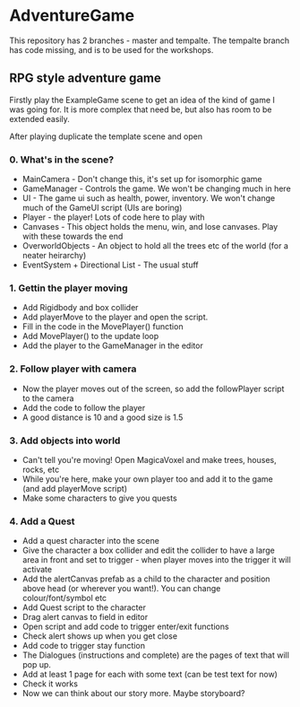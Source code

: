 # AdventureGame

This repository has 2 branches - master and tempalte. The tempalte branch has code missing, and is to be used for the workshops.

## RPG style adventure game

Firstly play the ExampleGame scene to get an idea of the kind of game I was going for. It is more complex that need be, but also has room to be extended easily.

After playing duplicate the template scene and open

### 0. What's in the scene?
- MainCamera - Don't change this, it's set up for isomorphic game
- GameManager - Controls the game. We won't be changing much in here
- UI - The game ui such as health, power, inventory. We won't change much of the GameUI script (UIs are boring)
- Player - the player! Lots of code here to play with
- Canvases - This object holds the menu, win, and lose canvases. Play with these towards the end
- OverworldObjects - An object to hold all the trees etc of the world (for a neater heirarchy)
- EventSystem + Directional List - The usual stuff

### 1. Gettin the player moving
- Add Rigidbody and box collider
- Add playerMove to the player and open the script.
- Fill in the code in the MovePlayer() function
- Add MovePlayer() to the update loop
- Add the player to the GameManager in the editor

### 2. Follow player with camera
- Now the player moves out of the screen, so add the followPlayer script to the camera
- Add the code to follow the player
- A good distance is 10 and a good size is 1.5

### 3. Add objects into world
- Can't tell you're moving! Open MagicaVoxel and make trees, houses, rocks, etc
- While you're here, make your own player too and add it to the game (and add playerMove script)
- Make some characters to give you quests

### 4. Add a Quest
- Add a quest character into the scene
- Give the character a box collider and edit the collider to have a large area in front and set to trigger - when player moves into the trigger it will activate
- Add the alertCanvas prefab as a child to the character and position above head (or wherever you want!). You can change colour/font/symbol etc
- Add Quest script to the character
- Drag alert canvas to field in editor
- Open script and add code to trigger enter/exit functions
- Check alert shows up when you get close
- Add code to trigger stay function 
- The Dialogues (instructions and complete) are the pages of text that will pop up.
- Add at least 1 page for each with some text (can be test text for now)
- Check it works
- Now we can think about our story more. Maybe storyboard?
